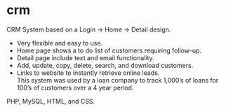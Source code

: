 # crm

CRM System based on a Login -> Home -> Detail design.  
- Very flexible and easy to use.  
- Home page shows a to do list of customers requiring follow-up.  
- Detail page include text and email functionality.  
- Add, update, copy, delete, search, and download customers.  
- Links to website to instantly retrieve online leads.  
This system was used by a loan company to track 1,000’s of loans for 100’s of customers over a 4 year period.  

PHP, MySQL, HTML, and CSS.
